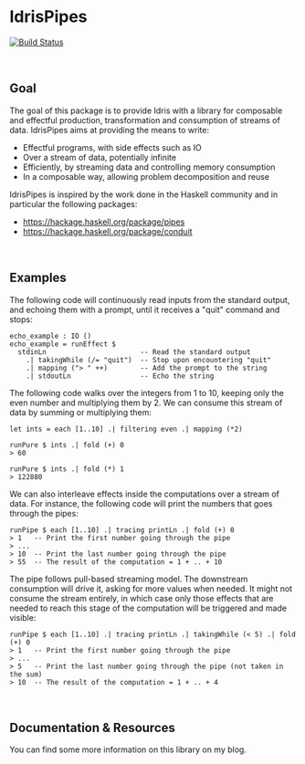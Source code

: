 # IdrisPipes

[![Build Status](https://travis-ci.org/QuentinDuval/IdrisPipes.svg?branch=master)](https://travis-ci.org/QuentinDuval/IdrisPipes)

<br>

## Goal

The goal of this package is to provide Idris with a library for composable and effectful production, transformation and consumption of streams of data. IdrisPipes aims at providing the means to write:

* Effectful programs, with side effects such as IO
* Over a stream of data, potentially infinite
* Efficiently, by streaming data and controlling memory consumption
* In a composable way, allowing problem decomposition and reuse

IdrisPipes is inspired by the work done in the Haskell community and in particular the following packages:

* https://hackage.haskell.org/package/pipes
* https://hackage.haskell.org/package/conduit

<br>

## Examples

The following code will continuously read inputs from the standard output, and echoing them with a prompt, until it receives a "quit" command and stops:

    echo_example : IO ()
    echo_example = runEffect $
      stdinLn                       -- Read the standard output
        .| takingWhile (/= "quit")  -- Stop upon encountering "quit"
        .| mapping ("> " ++)        -- Add the prompt to the string
        .| stdoutLn                 -- Echo the string

The following code walks over the integers from 1 to 10, keeping only the even number and multiplying them by 2. We can consume this stream of data by summing or multiplying them:

    let ints = each [1..10] .| filtering even .| mapping (*2)

    runPure $ ints .| fold (+) 0
    > 60

    runPure $ ints .| fold (*) 1
    > 122880

We can also interleave effects inside the computations over a stream of data. For instance, the following code will print the numbers that goes through the pipes:

    runPipe $ each [1..10] .| tracing printLn .| fold (+) 0
    > 1   -- Print the first number going through the pipe
    > ...
    > 10  -- Print the last number going through the pipe
    > 55  -- The result of the computation = 1 + .. + 10

The pipe follows pull-based streaming model. The downstream consumption will drive it, asking for more values when needed. It might not consume the stream entirely, in which case only those effects that are needed to reach this stage of the computation will be triggered and made visible:

    runPipe $ each [1..10] .| tracing printLn .| takingWhile (< 5) .| fold (+) 0
    > 1   -- Print the first number going through the pipe
    > ...
    > 5   -- Print the last number going through the pipe (not taken in the sum)
    > 10  -- The result of the computation = 1 + .. + 4

<br>

## Documentation & Resources

You can find some more information on this library on my blog.

<br>

